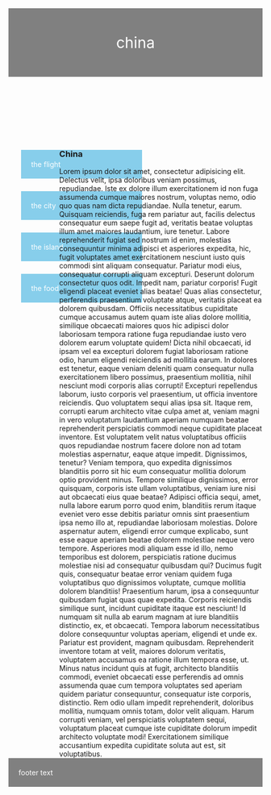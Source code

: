<!DOCTYPE html>
<html lang="en">
<head>
  <meta charset="UTF-8">
  <meta name="viewport" content="width=device-width, initial-scale=1.0">
  <meta http-equiv="X-UA-Compatible" content="ie=edge">
  <title>Document</title>
  <style>
    body{
      display:flex;
      flex-direction:column;
    }
    header{
      background:gray;
      padding:50px;
      font-size:30px;
      color:white;
    }
    section{
      display:flex;
    }
    nav{
      width:20%;
    }
    article{
      width:80%;
    }
    footer{
      background:gray;
      padding:20px;
      color:white;
    }
    a{
      text-decoration:none;
      background:skyblue;
      display:block;
      margin:25px;
      padding:20px;
      width:200px;
      color:white;
    }
    a:hover{
      background:powderblue;
    }
  </style>
</head>
<body>
  <header>china</header>
  <section>
    <nav>
        <a href="#">the flight</a>
        <a href="#">the city</a>
        <a href="#">the island</a>
        <a href="#">the food</a>
    </nav>
    <article>
      <h1>China</h1>
      <div>Lorem ipsum dolor sit amet, consectetur adipisicing elit. Delectus velit, ipsa doloribus veniam possimus, repudiandae. Iste ex dolore illum exercitationem id non fuga assumenda cumque maiores nostrum, voluptas nemo, odio quo quas nam dicta repudiandae. Nulla tenetur, earum. Quisquam reiciendis, fuga rem pariatur aut, facilis delectus consequatur eum saepe fugit ad, veritatis beatae voluptas illum amet maiores laudantium, iure tenetur. Labore reprehenderit fugiat sed nostrum id enim, molestias consequuntur minima adipisci et asperiores expedita, hic, fugit voluptates amet exercitationem nesciunt iusto quis commodi sint aliquam consequatur. Pariatur modi eius, consequatur corrupti aliquam excepturi. Deserunt dolorum consectetur quos odit. Impedit nam, pariatur corporis! Fugit eligendi placeat eveniet alias beatae! Quas alias consectetur, perferendis praesentium voluptate atque, veritatis placeat ea dolorem quibusdam. Officiis necessitatibus cupiditate cumque accusamus autem quam iste alias dolore mollitia, similique obcaecati maiores quos hic adipisci dolor laboriosam tempora ratione fuga repudiandae iusto vero dolorem earum voluptate quidem! Dicta nihil obcaecati, id ipsam vel ea excepturi dolorem fugiat laboriosam ratione odio, harum eligendi reiciendis ad mollitia earum. In dolores est tenetur, eaque veniam deleniti quam consequatur nulla exercitationem libero possimus, praesentium mollitia, nihil nesciunt modi corporis alias corrupti! Excepturi repellendus laborum, iusto corporis vel praesentium, ut officia inventore reiciendis. Quo voluptatem sequi alias ipsa sit. Itaque rem, corrupti earum architecto vitae culpa amet at, veniam magni in vero voluptatum laudantium aperiam numquam beatae reprehenderit perspiciatis commodi neque cupiditate placeat inventore. Est voluptatem velit natus voluptatibus officiis quos repudiandae nostrum facere dolore non ad totam molestias aspernatur, eaque atque impedit. Dignissimos, tenetur? Veniam tempora, quo expedita dignissimos blanditiis porro sit hic eum consequatur mollitia dolorum optio provident minus. Tempore similique dignissimos, error quisquam, corporis iste ullam voluptatibus, veniam iure nisi aut obcaecati eius quae beatae? Adipisci officia sequi, amet, nulla labore earum porro quod enim, blanditiis rerum itaque eveniet vero esse debitis pariatur omnis sint praesentium ipsa nemo illo at, repudiandae laboriosam molestias. Dolore aspernatur autem, eligendi error cumque explicabo, sunt esse eaque aperiam beatae dolorem molestiae neque vero tempore. Asperiores modi aliquam esse id illo, nemo temporibus est dolorem, perspiciatis ratione ducimus molestiae nisi ad consequatur quibusdam qui? Ducimus fugit quis, consequatur beatae error veniam quidem fuga voluptatibus quo dignissimos voluptate, cumque mollitia dolorem blanditiis! Praesentium harum, ipsa a consequuntur quibusdam fugiat quas quae expedita. Corporis reiciendis similique sunt, incidunt cupiditate itaque est nesciunt! Id numquam sit nulla ab earum magnam at iure blanditiis distinctio, ex, et obcaecati. Tempora laborum necessitatibus dolore consequuntur voluptas aperiam, eligendi et unde ex. Pariatur est provident, magnam quibusdam. Reprehenderit inventore totam at velit, maiores dolorum veritatis, voluptatem accusamus ea ratione illum tempora esse, ut. Minus natus incidunt quis at fugit, architecto blanditiis commodi, eveniet obcaecati esse perferendis ad omnis assumenda quae cum tempora voluptates sed aperiam quidem pariatur consequuntur, consequatur iste corporis, distinctio. Rem odio ullam impedit reprehenderit, doloribus mollitia, numquam omnis totam, dolor velit aliquam. Harum corrupti veniam, vel perspiciatis voluptatem sequi, voluptatum placeat cumque iste cupiditate dolorum impedit architecto voluptate modi! Exercitationem similique accusantium expedita cupiditate soluta aut est, sit voluptatibus.</div>
    </article>
  </section>
  <footer>footer text</footer>
</body>
</html>
